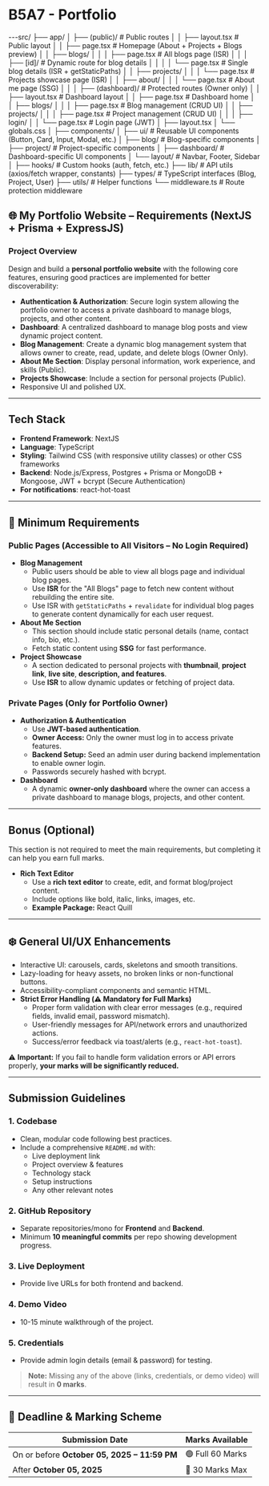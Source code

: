 # B5A7 - Portfolio

---src/
├── app/
│ ├── (public)/ # Public routes
│ │ ├── layout.tsx # Public layout
│ │ ├── page.tsx # Homepage (About + Projects + Blogs preview)
│ │ ├── blogs/
│ │ │ ├── page.tsx # All blogs page (ISR)
│ │ │ ├── [id]/ # Dynamic route for blog details
│ │ │ │ └── page.tsx # Single blog details (ISR + getStaticPaths)
│ │ ├── projects/
│ │ │ └── page.tsx # Projects showcase page (ISR)
│ │ ├── about/
│ │ │ └── page.tsx # About me page (SSG)
│ │
│ ├── (dashboard)/ # Protected routes (Owner only)
│ │ ├── layout.tsx # Dashboard layout
│ │ ├── page.tsx # Dashboard home
│ │ ├── blogs/
│ │ │ ├── page.tsx # Blog management (CRUD UI)
│ │ ├── projects/
│ │ │ ├── page.tsx # Project management (CRUD UI)
│ │
│ ├── login/
│ │ └── page.tsx # Login page (JWT)
│ ├── layout.tsx
│ └── globals.css
│
├── components/
│ ├── ui/ # Reusable UI components (Button, Card, Input, Modal, etc.)
│ ├── blog/ # Blog-specific components
│ ├── project/ # Project-specific components
│ ├── dashboard/ # Dashboard-specific UI components
│ └── layout/ # Navbar, Footer, Sidebar
│
├── hooks/ # Custom hooks (auth, fetch, etc.)
├── lib/ # API utils (axios/fetch wrapper, constants)
├── types/ # TypeScript interfaces (Blog, Project, User)
├── utils/ # Helper functions
└── middleware.ts # Route protection middleware

## 🌐 My Portfolio Website – Requirements (NextJS + Prisma + ExpressJS)

### Project Overview

Design and build a **personal portfolio website** with the following core features, ensuring good practices are implemented for better discoverability:

- **Authentication & Authorization**: Secure login system allowing the portfolio owner to access a private dashboard to manage blogs, projects, and other content.
- **Dashboard**: A centralized dashboard to manage blog posts and view dynamic project content.
- **Blog Management**: Create a dynamic blog management system that allows owner to create, read, update, and delete blogs (Owner Only).
- **About Me Section**: Display personal information, work experience, and skills (Public).
- **Projects Showcase**: Include a section for personal projects (Public).
- Responsive UI and polished UX.

---

## Tech Stack

- **Frontend Framework**: NextJS
- **Language**: TypeScript
- **Styling**: Tailwind CSS (with responsive utility classes) or other CSS frameworks
- **Backend**: Node.js/Express, Postgres + Prisma or MongoDB + Mongoose, JWT + bcrypt (Secure Authentication)
- **For notifications**: react-hot-toast

---

## 📌 Minimum Requirements

### Public Pages (Accessible to All Visitors – No Login Required)

- **Blog Management**
  - Public users should be able to view all blogs page and individual blog pages.
  - Use **ISR** for the "All Blogs" page to fetch new content without rebuilding the entire site.
  - Use ISR with `getStaticPaths` + `revalidate` for individual blog pages to generate content dynamically for each user request.
- **About Me Section**
  - This section should include static personal details (name, contact info, bio, etc.).
  - Fetch static content using **SSG** for fast performance.
- **Project Showcase**
  - A section dedicated to personal projects with **thumbnail**, **project link**, **live site**, **description, and features**.
  - Use **ISR** to allow dynamic updates or fetching of project data.

### Private Pages (Only for Portfolio Owner)

- **Authorization & Authentication**
  - Use **JWT-based authentication**.
  - **Owner Access:** Only the owner must log in to access private features.
  - **Backend Setup:** Seed an admin user during backend implementation to enable owner login.
  - Passwords securely hashed with bcrypt.
- **Dashboard**
  - A dynamic **owner-only dashboard** where the owner can access a private dashboard to manage blogs, projects, and other content.

---

## Bonus (Optional)

This section is not required to meet the main requirements, but completing it can help you earn full marks.

- **Rich Text Editor**
  - Use a **rich text editor** to create, edit, and format blog/project content.
  - Include options like bold, italic, links, images, etc.
  - **Example Package:** React Quill

---

## ❄️ General UI/UX Enhancements

- Interactive UI: carousels, cards, skeletons and smooth transitions.
- Lazy-loading for heavy assets, no broken links or non-functional buttons.
- Accessibility-compliant components and semantic HTML.
- **Strict Error Handling (⚠️ Mandatory for Full Marks)**
  - Proper form validation with clear error messages (e.g., required fields, invalid email, password mismatch).
  - User-friendly messages for API/network errors and unauthorized actions.
  - Success/error feedback via toast/alerts (e.g., `react-hot-toast`).

⚠️ **Important:** If you fail to handle form validation errors or API errors properly, **your marks will be significantly reduced.**

---

## Submission Guidelines

### 1. Codebase

- Clean, modular code following best practices.
- Include a comprehensive `README.md` with:
  - Live deployment link
  - Project overview & features
  - Technology stack
  - Setup instructions
  - Any other relevant notes

### 2. GitHub Repository

- Separate repositories/mono for **Frontend** and **Backend**.
- Minimum **10 meaningful commits** per repo showing development progress.

### 3. Live Deployment

- Provide live URLs for both frontend and backend.

### 4. Demo Video

- 10-15 minute walkthrough of the project.

### 5. Credentials

- Provide admin login details (email & password) for testing.

> **Note:** Missing any of the above (links, credentials, or demo video) will result in **0 marks**.

---

## 📅 Deadline & Marking Scheme

| **Submission Date**                          | **Marks Available** |
| -------------------------------------------- | ------------------- |
| On or before **October 05, 2025 – 11:59 PM** | 🟢 Full 60 Marks    |
| After **October 05, 2025**                   | 🔴 30 Marks Max     |
